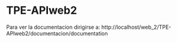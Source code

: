 # TPE-APIweb2
Para ver la documentacion dirigirse a: http://localhost/web_2/TPE-APIweb2/documentacion/documentation 